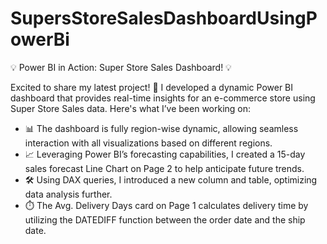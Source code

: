 # SupersStoreSalesDashboardUsingPowerBi
💡 Power BI in Action: Super Store Sales Dashboard! 💡

Excited to share my latest project! 🎉 I developed a dynamic Power BI dashboard that provides real-time insights for an e-commerce store using Super Store Sales data. Here's what I’ve been working on:

- 📊 The dashboard is fully region-wise dynamic, allowing seamless interaction with all visualizations based on different regions.
- 📈 Leveraging Power BI’s forecasting capabilities, I created a 15-day sales forecast Line Chart on Page 2 to help anticipate future trends.
- 🛠️ Using DAX queries, I introduced a new column and table, optimizing data analysis further.
- ⏱️ The Avg. Delivery Days card on Page 1 calculates delivery time by utilizing the DATEDIFF function between the order date and the ship date.





